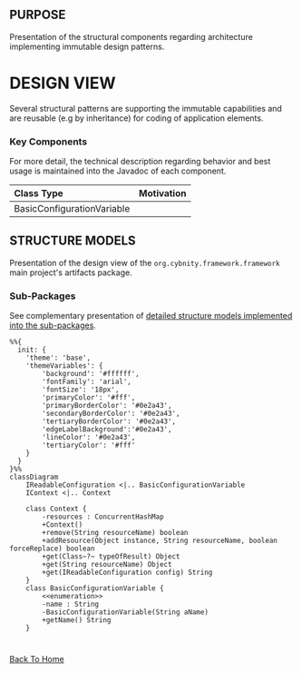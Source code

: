 ## PURPOSE
Presentation of the structural components regarding architecture implementing immutable design patterns.

# DESIGN VIEW
Several structural patterns are supporting the immutable capabilities and are reusable (e.g by inheritance) for coding of application elements.

### Key Components
For more detail, the technical description regarding behavior and best usage is maintained into the Javadoc of each component.

|Class Type|Motivation|
| :-- | :-- |
|BasicConfigurationVariable| |

## STRUCTURE MODELS
Presentation of the design view of the `org.cybnity.framework.framework` main project's artifacts package.

### Sub-Packages
See complementary presentation of [detailed structure models implemented into the sub-packages](designview-packages.md).


```mermaid
%%{
  init: {
    'theme': 'base',
    'themeVariables': {
        'background': '#ffffff',
        'fontFamily': 'arial',
        'fontSize': '18px',
        'primaryColor': '#fff',
        'primaryBorderColor': '#0e2a43',
        'secondaryBorderColor': '#0e2a43',
        'tertiaryBorderColor': '#0e2a43',
        'edgeLabelBackground':'#0e2a43',
        'lineColor': '#0e2a43',
        'tertiaryColor': '#fff'
    }
  }
}%%
classDiagram
    IReadableConfiguration <|.. BasicConfigurationVariable
    IContext <|.. Context

    class Context {
        -resources : ConcurrentHashMap
        +Context()
        +remove(String resourceName) boolean
        +addResource(Object instance, String resourceName, boolean forceReplace) boolean
        +get(Class~?~ typeOfResult) Object
        +get(String resourceName) Object
        +get(IReadableConfiguration config) String
    }
    class BasicConfigurationVariable {
        <<enumeration>>
        -name : String
        -BasicConfigurationVariable(String aName)
        +getName() String
    }
```

#
[Back To Home](README.md)
